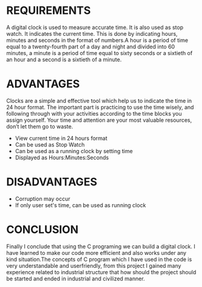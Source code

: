 # REQUIREMENTS

A digital clock is used to measure accurate time. It is also used as stop watch. It indicates the current time. This is done by indicating hours, minutes and seconds in the format of numbers.A hour is a period of time equal to a twenty-fourth part of a day and night and divided into 60 minutes, a minute is a period of time equal to sixty seconds or a sixtieth of an hour and a second is a sixtieth of a minute.


# ADVANTAGES

Clocks are a simple and effective tool which help us to indicate the time in 24 hour format. The important part is practicing to use the time wisely, and following through with your activities according to the time blocks you assign yourself. Your time and attention are your most valuable resources, don’t let them go to waste.

* View current time in 24 hours format
* Can be used as Stop Watch
* Can be used as a running clock by setting time
* Displayed as Hours:Minutes:Seconds


# DISADVANTAGES

* Corruption may occur
* If only user set's time, can be used as running clock 

# CONCLUSION

Finally I conclude that using the C programing we can build a digital clock. I have learned to make our code more efficient and also works under any kind situation.The concepts of C program which I have used in the code is very understandable and userfriendly, from this project I gained many experience related to industrial structure that how should the project should be started and ended in industrial and civilized manner.
